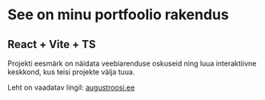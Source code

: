 # See on minu portfoolio rakendus

## React + Vite + TS 

Projekti eesmärk on näidata veebiarenduse oskuseid ning luua interaktiivne keskkond, kus teisi projekte välja tuua.

Leht on vaadatav lingil: [augustroosi.ee](https://augustroosi.ee)